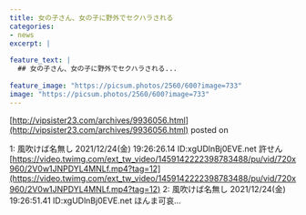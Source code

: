 ```yaml
---
title: 女の子さん、女の子に野外でセクハラされる
categories:
- news
excerpt: |
  
feature_text: |
  ## 女の子さん、女の子に野外でセクハラされる...
  
feature_image: "https://picsum.photos/2560/600?image=733"
image: "https://picsum.photos/2560/600?image=733"
---
```


[http://vipsister23.com/archives/9936056.html](http://vipsister23.com/archives/9936056.html)
posted on 

<!--more-->

1: 風吹けば名無し 2021/12/24(金) 19:26:26.14 ID:xgUDlnBj0EVE.net 許せん [https://video.twimg.com/ext_tw_video/1459142222398783488/pu/vid/720x960/2V0w1JNPDYL4MNLf.mp4?tag=12](https://video.twimg.com/ext_tw_video/1459142222398783488/pu/vid/720x960/2V0w1JNPDYL4MNLf.mp4?tag=12) 2: 風吹けば名無し 2021/12/24(金) 19:26:51.41 ID:xgUDlnBj0EVE.net ほんま可哀...
